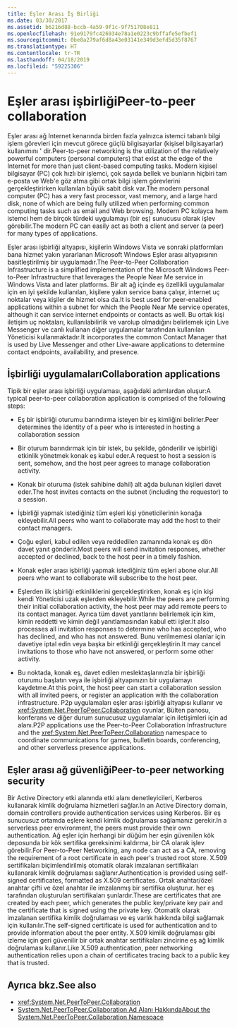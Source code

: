 ```yaml
---
title: Eşler Arası İş Birliği
ms.date: 03/30/2017
ms.assetid: b6216d88-bccb-4a59-9f1c-9f751708e811
ms.openlocfilehash: 91e9179fc426934e78a1e0223c9bffafe5efbef1
ms.sourcegitcommit: 0be8a279af6d8a43e03141e349d3efd5d35f8767
ms.translationtype: HT
ms.contentlocale: tr-TR
ms.lasthandoff: 04/18/2019
ms.locfileid: "59225306"
---
```

# <a name="peer-to-peer-collaboration"></a><span data-ttu-id="a34eb-102">Eşler arası işbirliği</span><span class="sxs-lookup"><span data-stu-id="a34eb-102">Peer-to-peer collaboration</span></span>

<span data-ttu-id="a34eb-103">Eşler arası ağ Internet kenarında birden fazla yalnızca istemci tabanlı bilgi işlem görevleri için mevcut görece güçlü bilgisayarlar (kişisel bilgisayarlar) kullanımını ' dir.</span><span class="sxs-lookup"><span data-stu-id="a34eb-103">Peer-to-peer networking is the utilization of the relatively powerful computers (personal computers) that exist at the edge of the Internet for more than just client-based computing tasks.</span></span> <span data-ttu-id="a34eb-104">Modern kişisel bilgisayar (PC) çok hızlı bir işlemci, çok sayıda bellek ve bunların hiçbiri tam e-posta ve Web'e göz atma gibi ortak bilgi işlem görevlerini gerçekleştirirken kullanılan büyük sabit disk var.</span><span class="sxs-lookup"><span data-stu-id="a34eb-104">The modern personal computer (PC) has a very fast processor, vast memory, and a large hard disk, none of which are being fully utilized when performing common computing tasks such as email and Web browsing.</span></span> <span data-ttu-id="a34eb-105">Modern PC kolayca hem istemci hem de birçok türdeki uygulamayı (bir eş) sunucusu olarak işlev görebilir.</span><span class="sxs-lookup"><span data-stu-id="a34eb-105">The modern PC can easily act as both a client and server (a peer) for many types of applications.</span></span>  
  
<span data-ttu-id="a34eb-106">Eşler arası işbirliği altyapısı, kişilerin Windows Vista ve sonraki platformları bana hizmet yakın yararlanan Microsoft Windows Eşler arası altyapısının basitleştirilmiş bir uygulamadır.</span><span class="sxs-lookup"><span data-stu-id="a34eb-106">The Peer-to-Peer Collaboration Infrastructure is a simplified implementation of the Microsoft Windows Peer-to-Peer Infrastructure that leverages the People Near Me service in Windows Vista and later platforms.</span></span> <span data-ttu-id="a34eb-107">Bir alt ağ içinde eş özellikli uygulamalar için en iyi şekilde kullanılan, kişilere yakın service bana çalışır, internet uç noktalar veya kişiler de hizmet olsa da.</span><span class="sxs-lookup"><span data-stu-id="a34eb-107">It is best used for peer-enabled applications within a subnet for which the People Near Me service operates, although it can service internet endpoints or contacts as well.</span></span> <span data-ttu-id="a34eb-108">Bu ortak kişi iletişim uç noktaları, kullanılabilirlik ve varolup olmadığını belirlemek için Live Messenger ve canlı kullanan diğer uygulamalar tarafından kullanılan Yöneticisi kullanmaktadır.</span><span class="sxs-lookup"><span data-stu-id="a34eb-108">It incorporates the common Contact Manager that is used by Live Messenger and other Live-aware applications to determine contact endpoints, availability, and presence.</span></span>  
  
## <a name="collaboration-applications"></a><span data-ttu-id="a34eb-109">İşbirliği uygulamaları</span><span class="sxs-lookup"><span data-stu-id="a34eb-109">Collaboration applications</span></span>

 <span data-ttu-id="a34eb-110">Tipik bir eşler arası işbirliği uygulaması, aşağıdaki adımlardan oluşur:</span><span class="sxs-lookup"><span data-stu-id="a34eb-110">A typical peer-to-peer collaboration application is comprised of the following steps:</span></span>  
  
-   <span data-ttu-id="a34eb-111">Eş bir işbirliği oturumu barındırma isteyen bir eş kimliğini belirler.</span><span class="sxs-lookup"><span data-stu-id="a34eb-111">Peer determines the identity of a peer who is interested in hosting a collaboration session</span></span>  
  
-   <span data-ttu-id="a34eb-112">Bir oturum barındırmak için bir istek, bu şekilde, gönderilir ve işbirliği etkinlik yönetmek konak eş kabul eder.</span><span class="sxs-lookup"><span data-stu-id="a34eb-112">A request to host a session is sent, somehow, and the host peer agrees to manage collaboration activity.</span></span>  
  
-   <span data-ttu-id="a34eb-113">Konak bir oturuma (istek sahibine dahil) alt ağda bulunan kişileri davet eder.</span><span class="sxs-lookup"><span data-stu-id="a34eb-113">The host invites contacts on the subnet (including the requestor) to a session.</span></span>  
  
-   <span data-ttu-id="a34eb-114">İşbirliği yapmak istediğiniz tüm eşleri kişi yöneticilerinin konağa ekleyebilir.</span><span class="sxs-lookup"><span data-stu-id="a34eb-114">All peers who want to collaborate may add the host to their contact managers.</span></span>  
  
-   <span data-ttu-id="a34eb-115">Çoğu eşleri, kabul edilen veya reddedilen zamanında konak eş dön davet yanıt gönderir.</span><span class="sxs-lookup"><span data-stu-id="a34eb-115">Most peers will send invitation responses, whether accepted or declined, back to the host peer in a timely fashion.</span></span>  
  
-   <span data-ttu-id="a34eb-116">Konak eşler arası işbirliği yapmak istediğiniz tüm eşleri abone olur.</span><span class="sxs-lookup"><span data-stu-id="a34eb-116">All peers who want to collaborate will subscribe to the host peer.</span></span>  
  
-   <span data-ttu-id="a34eb-117">Eşlerden ilk işbirliği etkinliklerini gerçekleştirirken, konak eş için kişi kendi Yöneticisi uzak eşlerden ekleyebilir.</span><span class="sxs-lookup"><span data-stu-id="a34eb-117">While the peers are performing their initial collaboration activity, the host peer may add remote peers to its contact manager.</span></span> <span data-ttu-id="a34eb-118">Ayrıca tüm davet yanıtlarını belirlemek için kim, kimin reddetti ve kimin değil yanıtlamasından kabul etti işler.</span><span class="sxs-lookup"><span data-stu-id="a34eb-118">It also processes all invitation responses to determine who has accepted, who has declined, and who has not answered.</span></span>  <span data-ttu-id="a34eb-119">Bunu verilmemesi olanlar için davetiye iptal edin veya başka bir etkinliği gerçekleştirin.</span><span class="sxs-lookup"><span data-stu-id="a34eb-119">It may cancel invitations to those who have not answered, or perform some other activity.</span></span>  
  
-   <span data-ttu-id="a34eb-120">Bu noktada, konak eş, davet edilen meslektaşlarınızla bir işbirliği oturumu başlatın veya ile işbirliği altyapınızın bir uygulamayı kaydetme.</span><span class="sxs-lookup"><span data-stu-id="a34eb-120">At this point, the host peer can start a collaboration session with all invited peers, or register an application with the collaboration infrastructure.</span></span>  <span data-ttu-id="a34eb-121">P2p uygulamaları eşler arası işbirliği altyapısı kullanır ve <xref:System.Net.PeerToPeer.Collaboration> oyunlar, Bülten panosu, konferans ve diğer durum sunucusuz uygulamalar için iletişimleri için ad alanı.</span><span class="sxs-lookup"><span data-stu-id="a34eb-121">P2P applications use the Peer-to-Peer Collaboration Infrastructure and the <xref:System.Net.PeerToPeer.Collaboration> namespace to coordinate communications for games, bulletin boards, conferencing, and other serverless presence applications.</span></span>  
  
## <a name="peer-to-peer-networking-security"></a><span data-ttu-id="a34eb-122">Eşler arası ağ güvenliği</span><span class="sxs-lookup"><span data-stu-id="a34eb-122">Peer-to-peer networking security</span></span>  

 <span data-ttu-id="a34eb-123">Bir Active Directory etki alanında etki alanı denetleyicileri, Kerberos kullanarak kimlik doğrulama hizmetleri sağlar.</span><span class="sxs-lookup"><span data-stu-id="a34eb-123">In an Active Directory domain, domain controllers provide authentication services using Kerberos.</span></span> <span data-ttu-id="a34eb-124">Bir eş sunucusuz ortamda eşlere kendi kimlik doğrulaması sağlamanız gerekir.</span><span class="sxs-lookup"><span data-stu-id="a34eb-124">In a serverless peer environment, the peers must provide their own authentication.</span></span> <span data-ttu-id="a34eb-125">Ağ eşler için herhangi bir düğüm her eşin güvenilen kök deposunda bir kök sertifika gereksinimi kaldırma, bir CA olarak işlev görebilir.</span><span class="sxs-lookup"><span data-stu-id="a34eb-125">For Peer-to-Peer Networking, any node can act as a CA, removing the requirement of a root certificate in each peer's trusted root store.</span></span> <span data-ttu-id="a34eb-126">X.509 sertifikaları biçimlendirilmiş otomatik olarak imzalanan sertifikaları kullanarak kimlik doğrulaması sağlanır.</span><span class="sxs-lookup"><span data-stu-id="a34eb-126">Authentication is provided using self-signed certificates, formatted as X.509 certificates.</span></span> <span data-ttu-id="a34eb-127">Ortak anahtar/özel anahtar çifti ve özel anahtar ile imzalanmış bir sertifika oluşturur. her eş tarafından oluşturulan sertifikaları şunlardır.</span><span class="sxs-lookup"><span data-stu-id="a34eb-127">These are certificates that are created by each peer, which generates the public key/private key pair and the certificate that is signed using the private key.</span></span> <span data-ttu-id="a34eb-128">Otomatik olarak imzalanan sertifika kimlik doğrulaması ve eş varlık hakkında bilgi sağlamak için kullanılır.</span><span class="sxs-lookup"><span data-stu-id="a34eb-128">The self-signed certificate is used for authentication and to provide information about the peer entity.</span></span> <span data-ttu-id="a34eb-129">X.509 kimlik doğrulaması gibi izleme için geri güvenilir bir ortak anahtar sertifikaları zincirine eş ağ kimlik doğrulaması kullanır.</span><span class="sxs-lookup"><span data-stu-id="a34eb-129">Like X.509 authentication, peer networking authentication relies upon a chain of certificates tracing back to a public key that is trusted.</span></span>  
  
## <a name="see-also"></a><span data-ttu-id="a34eb-130">Ayrıca bkz.</span><span class="sxs-lookup"><span data-stu-id="a34eb-130">See also</span></span>

- <xref:System.Net.PeerToPeer.Collaboration>
- [<span data-ttu-id="a34eb-131">System.Net.PeerToPeer.Collaboration Ad Alanı Hakkında</span><span class="sxs-lookup"><span data-stu-id="a34eb-131">About the System.Net.PeerToPeer.Collaboration Namespace</span></span>](../../../docs/framework/network-programming/about-the-system-net-peertopeer-collaboration-namespace.md)
